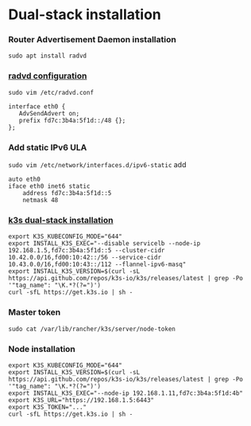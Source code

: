 # Dual-stack installation

### Router Advertisement Daemon installation
```
sudo apt install radvd
```

### [radvd configuration](https://linux.die.net/man/5/radvd.conf)
`sudo vim /etc/radvd.conf`
```
interface eth0 {
   AdvSendAdvert on;
   prefix fd7c:3b4a:5f1d::/48 {};
};
```

### Add static IPv6 ULA
`sudo vim /etc/network/interfaces.d/ipv6-static`
add
```
auto eth0
iface eth0 inet6 static
    address fd7c:3b4a:5f1d::5
    netmask 48
```

### [k3s dual-stack installation](https://docs.k3s.io/installation/network-options#dual-stack-installation)
```
export K3S_KUBECONFIG_MODE="644"
export INSTALL_K3S_EXEC="--disable servicelb --node-ip 192.168.1.5,fd7c:3b4a:5f1d::5 --cluster-cidr 10.42.0.0/16,fd00:10:42::/56 --service-cidr 10.43.0.0/16,fd00:10:43::/112 --flannel-ipv6-masq"
export INSTALL_K3S_VERSION=$(curl -sL https://api.github.com/repos/k3s-io/k3s/releases/latest | grep -Po '"tag_name": "\K.*?(?=")')
curl -sfL https://get.k3s.io | sh -
```

### Master token
`sudo cat /var/lib/rancher/k3s/server/node-token`

### Node installation
```
export K3S_KUBECONFIG_MODE="644"
export INSTALL_K3S_VERSION=$(curl -sL https://api.github.com/repos/k3s-io/k3s/releases/latest | grep -Po '"tag_name": "\K.*?(?=")')
export INSTALL_K3S_EXEC="--node-ip 192.168.1.11,fd7c:3b4a:5f1d:4b"
export K3S_URL="https://192.168.1.5:6443"
export K3S_TOKEN="..."
curl -sfL https://get.k3s.io | sh -
```

